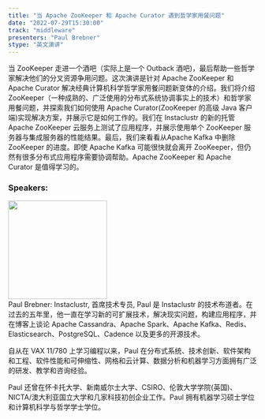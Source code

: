 ```yaml
---
title: "当 Apache ZooKeeper 和 Apache Curator 遇到哲学家用餐问题"
date: "2022-07-29T15:30:00"
track: "middleware"
presenters: "Paul Brebner"
stype: "英文演讲"
---
```

当 ZooKeeper 走进一个酒吧（实际上是一个 Outback 酒吧)，最后帮助一些哲学家解决他们的分叉资源争用问题。这次演讲是针对 Apache ZooKeeper 和 Apache Curator 解决经典计算机科学哲学家用餐问题新变体的介绍。我们将介绍 ZooKeeper（一种成熟的、广泛使用的分布式系统协调事实上的技术）和哲学家用餐问题，并探索我们如何使用 Apache Curator(ZooKeeper 的高级 Java 客户端)实现解决方案，并展示它是如何工作的。我们在 Instaclustr 的新的托管 Apache ZooKeeper 云服务上测试了应用程序，并展示使用单个 ZooKeeper 服务器与集成服务器的性能结果。最后，我们来看看从Apache Kafka 中删除 ZooKeeper 的进度。即使 Apache Kafka 可能很快就会离开 ZooKeeper，但仍然有很多分布式应用程序需要协调帮助。Apache ZooKeeper 和 Apache Curator 是值得学习的。
 ### Speakers: 
 <img src="images/speaker/1044.png" width="200" /><br>Paul Brebner: Instaclustr, 首席技术专员, Paul 是 Instaclustr 的技术布道者。在过去的五年里，他一直在学习新的可扩展技术，解决现实问题，构建应用程序，并在博客上谈论 Apache Cassandra、Apache Spark、Apache Kafka、Redis、Elasticsearch、PostgreSQL、Cadence 以及更多的开源技术。

自从在 VAX 11/780 上学习编程以来，Paul 在分布式系统、技术创新、软件架构和工程、软件性能和可伸缩性、网格和云计算、数据分析和机器学习方面拥有广泛的研发、教学和咨询经验。

Paul 还曾在怀卡托大学、新南威尔士大学、CSIRO、伦敦大学学院(英国)、NICTA/澳大利亚国立大学和几家科技初创企业工作。Paul 拥有机器学习硕士学位和计算机科学与哲学学士学位。

 
